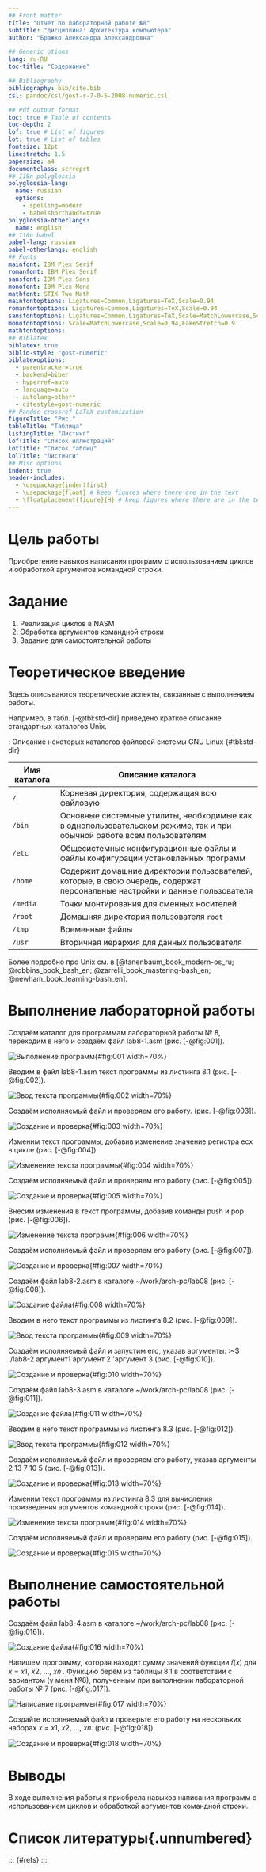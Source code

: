 ```yaml
---
## Front matter
title: "Отчёт по лабораторной работе №8"
subtitle: "дисциплина: Архитектура компьютера"
author: "Бражко Александра Александровна"

## Generic otions
lang: ru-RU
toc-title: "Содержание"

## Bibliography
bibliography: bib/cite.bib
csl: pandoc/csl/gost-r-7-0-5-2008-numeric.csl

## Pdf output format
toc: true # Table of contents
toc-depth: 2
lof: true # List of figures
lot: true # List of tables
fontsize: 12pt
linestretch: 1.5
papersize: a4
documentclass: scrreprt
## I18n polyglossia
polyglossia-lang:
  name: russian
  options:
	- spelling=modern
	- babelshorthands=true
polyglossia-otherlangs:
  name: english
## I18n babel
babel-lang: russian
babel-otherlangs: english
## Fonts
mainfont: IBM Plex Serif
romanfont: IBM Plex Serif
sansfont: IBM Plex Sans
monofont: IBM Plex Mono
mathfont: STIX Two Math
mainfontoptions: Ligatures=Common,Ligatures=TeX,Scale=0.94
romanfontoptions: Ligatures=Common,Ligatures=TeX,Scale=0.94
sansfontoptions: Ligatures=Common,Ligatures=TeX,Scale=MatchLowercase,Scale=0.94
monofontoptions: Scale=MatchLowercase,Scale=0.94,FakeStretch=0.9
mathfontoptions:
## Biblatex
biblatex: true
biblio-style: "gost-numeric"
biblatexoptions:
  - parentracker=true
  - backend=biber
  - hyperref=auto
  - language=auto
  - autolang=other*
  - citestyle=gost-numeric
## Pandoc-crossref LaTeX customization
figureTitle: "Рис."
tableTitle: "Таблица"
listingTitle: "Листинг"
lofTitle: "Список иллюстраций"
lotTitle: "Список таблиц"
lolTitle: "Листинги"
## Misc options
indent: true
header-includes:
  - \usepackage{indentfirst}
  - \usepackage{float} # keep figures where there are in the text
  - \floatplacement{figure}{H} # keep figures where there are in the text
---
```


# Цель работы

Приобретение навыков написания программ с использованием циклов и обработкой аргументов командной строки.

# Задание

1. Реализация циклов в NASM
2. Обработка аргументов командной строки
3. Задание для самостоятельной работы

# Теоретическое введение

Здесь описываются теоретические аспекты, связанные с выполнением работы.

Например, в табл. [-@tbl:std-dir] приведено краткое описание стандартных каталогов Unix.

: Описание некоторых каталогов файловой системы GNU Linux {#tbl:std-dir}

| Имя каталога | Описание каталога                                                                                                          |
|--------------|----------------------------------------------------------------------------------------------------------------------------|
| `/`          | Корневая директория, содержащая всю файловую                                                                               |
| `/bin `      | Основные системные утилиты, необходимые как в однопользовательском режиме, так и при обычной работе всем пользователям     |
| `/etc`       | Общесистемные конфигурационные файлы и файлы конфигурации установленных программ                                           |
| `/home`      | Содержит домашние директории пользователей, которые, в свою очередь, содержат персональные настройки и данные пользователя |
| `/media`     | Точки монтирования для сменных носителей                                                                                   |
| `/root`      | Домашняя директория пользователя  `root`                                                                                   |
| `/tmp`       | Временные файлы                                                                                                            |
| `/usr`       | Вторичная иерархия для данных пользователя                                                                                 |

Более подробно про Unix см. в [@tanenbaum_book_modern-os_ru; @robbins_book_bash_en; @zarrelli_book_mastering-bash_en; @newham_book_learning-bash_en].

# Выполнение лабораторной работы

Создаём каталог для программам лабораторной работы № 8, переходим в него и создаём файл lab8-1.asm (рис. [-@fig:001]).

![Выполнение программ](image/8.1.png){#fig:001 width=70%}

Вводим в файл lab8-1.asm текст программы из листинга 8.1  (рис. [-@fig:002]).

![Ввод текста программы](image/8.2.png){#fig:002 width=70%}

Создаём исполняемый файл и проверяем его работу. (рис. [-@fig:003]).

![Создание и проверка](image/8.3.png){#fig:003 width=70%}

Изменим текст программы, добавив изменение значение регистра ecx в цикле (рис. [-@fig:004]).

![Изменение текста программы](image/8.4.png){#fig:004 width=70%}

Создаём исполняемый файл и проверяем его работу (рис. [-@fig:005]).

![Создание и проверка](image/8.5.png){#fig:005 width=70%}

Внесим изменения в текст программы, добавив команды push и pop (рис. [-@fig:006]).

![Изменение текста программ](image/8.6.png){#fig:006 width=70%}

Создаём исполняемый файл и проверяем его работу (рис. [-@fig:007]).

![Создание и проверка](image/8.7.png){#fig:007 width=70%}

Создаём файл lab8-2.asm в каталоге ~/work/arch-pc/lab08 (рис. [-@fig:008]).

![Создание файла](image/8.8.png){#fig:008 width=70%}

Вводим в него текст программы из листинга 8.2 (рис. [-@fig:009]).

![Ввод текста программы](image/8.9.png){#fig:009 width=70%}

Создаём исполняемый файл и запустим его, указав аргументы:
:~$ ./lab8-2 аргумент1 аргумент 2 'аргумент 3 (рис. [-@fig:010]).

![Создание и проверка](image/8.10.png){#fig:010 width=70%}

Создаём файл lab8-3.asm в каталоге ~/work/arch-pc/lab08 (рис. [-@fig:011]).

![Создание файла](image/8.11.png){#fig:011 width=70%}

Вводим в него текст программы из листинга 8.3 (рис. [-@fig:012]).

![Ввод текста программы](image/8.12.png){#fig:012 width=70%}

Создаём исполняемый файл и проверяем его работу, указав аргументы 2 13 7 10 5 (рис. [-@fig:013]).

![Создание и проверка](image/8.13.png){#fig:013 width=70%}

Изменим текст программы из листинга 8.3 для вычисления произведения аргументов командной строки (рис. [-@fig:014]).

![Изменение текста программ](image/8.14.png){#fig:014 width=70%}

Создаём исполняемый файл и проверяем его работу (рис. [-@fig:015]).

![Создание и проверка](image/8.15.png){#fig:015 width=70%}

# Выполнение самостоятельной работы

Создаём файл lab8-4.asm в каталоге ~/work/arch-pc/lab08 (рис. [-@fig:016]).

![Создание файла](image/8.16.png){#fig:016 width=70%}

Напишем программу, которая находит сумму значений функции 𝑓(𝑥) для 𝑥 = 𝑥1, 𝑥2, ..., 𝑥𝑛 . Функцию берём из таблицы 8.1 в соответствии с вариантом (у меня №8), полученным при выполнении лабораторной работы № 7 (рис. [-@fig:017]).

![Написание программы](image/8.17.png){#fig:017 width=70%}

Создайте исполняемый файл и проверьте его работу на нескольких наборах 𝑥 = 𝑥1, 𝑥2, ..., 𝑥𝑛. (рис. [-@fig:018]).

![Создание и проверка](image/8.18.png){#fig:018 width=70%}


# Выводы

В ходе выполнения работы я приобрела навыков написания программ с использованием циклов и обработкой аргументов командной строки.

# Список литературы{.unnumbered}

::: {#refs}
:::
